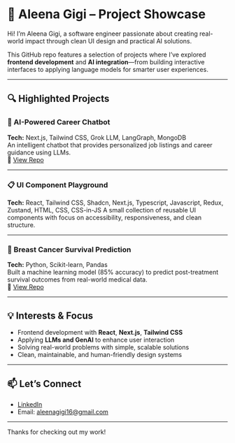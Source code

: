 # 🧠 Aleena Gigi – Project Showcase

Hi! I’m Aleena Gigi, a software engineer passionate about creating real-world impact through clean UI design and practical AI solutions.

This GitHub repo features a selection of projects where I’ve explored **frontend development** and **AI integration**—from building interactive interfaces to applying language models for smarter user experiences.

---

## 🔍 Highlighted Projects

### 🎯 AI-Powered Career Chatbot  
**Tech:** Next.js, Tailwind CSS, Grok LLM, LangGraph, MongoDB  
An intelligent chatbot that provides personalized job listings and career guidance using LLMs.  
🔗 [View Repo](https://github.com/aleena-gigi/asha-ai-chatbot)

---

### 📋 UI Component Playground  
**Tech:** React, Tailwind CSS, Shadcn, Next.js, Typescript, Javascript, Redux, Zustand, HTML, CSS, CSS-in-JS
A small collection of reusable UI components with focus on accessibility, responsiveness, and clean structure.  

---

### 🔬 Breast Cancer Survival Prediction  
**Tech:** Python, Scikit-learn, Pandas  
Built a machine learning model (85% accuracy) to predict post-treatment survival outcomes from real-world medical data.  
🔗 [View Repo](https://github.com/aleena-gigi/breast-cancer-prediction)

---

## 💡 Interests & Focus

- Frontend development with **React**, **Next.js**, **Tailwind CSS**
- Applying **LLMs and GenAI** to enhance user interaction
- Solving real-world problems with simple, scalable solutions
- Clean, maintainable, and human-friendly design systems

---

## 📫 Let’s Connect

- [LinkedIn](https://www.linkedin.com/in/aleenagigi/)  
- Email: aleenagigi16@gmail.com

---

Thanks for checking out my work!
